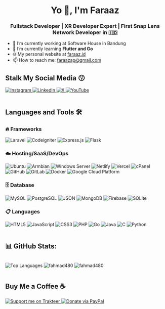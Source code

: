 <h1 align="center">Yo 👋, I'm Faraaz</h1>
<h3 align="center">Fullstack Developer | XR Developer Expert | First Snap Lens Network Developer in 🇮🇩</h3>

- 🔭 I’m currently working at Software House in Bandung
- 🌱 I’m currently learning **Flutter and Go**
- 🌐 My personal website at [faraaz.id](https://faraaz.id/)
- 📫 How to reach me: [faraazap@gmail.com](mailto:faraazap@gmail.com)

<h2 align="left">Stalk My Social Media 😗</h2>

<div>
<!--     <a href="https://discord.com">
        <img src="https://img.shields.io/badge/Discord-%235865F2.svg?style=for-the-badge&logo=discord&logoColor=white" alt="Discord" class="badge-img">
    </a>
    <a href="https://facebook.com/">
        <img src="https://img.shields.io/badge/Facebook-%231877F2.svg?style=for-the-badge&logo=Facebook&logoColor=white" alt="Facebook" class="badge-img">
    </a> -->
    <a href="https://www.instagram.com/f.ahmad480/">
        <img src="https://img.shields.io/badge/Instagram-%23E4405F.svg?style=for-the-badge&logo=Instagram&logoColor=white" alt="Instagram" class="badge-img">
    </a>
    <a href="https://www.linkedin.com/in/faraazahmadpermadi/">
        <img src="https://img.shields.io/badge/linkedin-%230077B5.svg?style=for-the-badge&logo=linkedin&logoColor=white" alt="LinkedIn" class="badge-img">
    </a>
    <a href="https://x.com/f_ahmad480">
        <img src="https://img.shields.io/badge/X-%23000000.svg?style=for-the-badge&logo=X&logoColor=white" alt="X" class="badge-img">
    </a>
    <a href="https://www.youtube.com/@Faraaz480">
        <img src="https://img.shields.io/badge/YouTube-%23FF0000.svg?style=for-the-badge&logo=YouTube&logoColor=white" alt="YouTube" class="badge-img">
    </a>
</div>
<br/>

<h2 align="left">Languages and Tools 🛠️</h2>

<h3>🔥 Frameworks</h3>
<div>
    <img src="https://img.shields.io/badge/Laravel-%23FF2D20.svg?style=for-the-badge&logo=laravel&logoColor=white" alt="Laravel" class="badge-img">
    <img src="https://img.shields.io/badge/Codeigniter-%23EE4623.svg?style=for-the-badge&logo=codeigniter&logoColor=white" alt="Codeigniter" class="badge-img">
    <img src="https://img.shields.io/badge/Express.js-%23404d59.svg?style=for-the-badge&logo=express&logoColor=%2361DAFB" alt="Express.js" class="badge-img">
    <img src="https://img.shields.io/badge/Flask-%23000.svg?style=for-the-badge&logo=flask&logoColor=white" alt="Flask" class="badge-img">
</div>

<h3>☁️ Hosting/SaaS/DevOps</h3>
<div>
    <img src="https://img.shields.io/badge/Ubuntu-%23E95420.svg?style=for-the-badge&logo=ubuntu&logoColor=white" alt="Ubuntu" class="badge-img">
    <img src="https://img.shields.io/badge/Armbian-%23017B63.svg?style=for-the-badge&logo=armbian&logoColor=white" alt="Armbian" class="badge-img">
    <img src="https://img.shields.io/badge/Windows_Server-%2375AFCC.svg?style=for-the-badge&logo=windows&logoColor=white" alt="Windows Server" class="badge-img">
    <img src="https://img.shields.io/badge/Netlify-%23000000.svg?style=for-the-badge&logo=netlify&logoColor=#00C7B7" alt="Netlify" class="badge-img">
    <img src="https://img.shields.io/badge/Vercel-%23000000.svg?style=for-the-badge&logo=vercel&logoColor=white" alt="Vercel" class="badge-img">
    <img src="https://img.shields.io/badge/cPanel-%23FF6C2C.svg?style=for-the-badge&logo=cpanel&logoColor=white" alt="cPanel" class="badge-img">
    <img src="https://img.shields.io/badge/GitHub-%23181717.svg?style=for-the-badge&logo=github&logoColor=white" alt="GitHub" class="badge-img">
    <img src="https://img.shields.io/badge/GitLab-%23181717.svg?style=for-the-badge&logo=gitlab&logoColor=white" alt="GitLab" class="badge-img">
    <img src="https://img.shields.io/badge/Docker-%230db7ed.svg?style=for-the-badge&logo=docker&logoColor=white" alt="Docker" class="badge-img">
    <img src="https://img.shields.io/badge/Google_Cloud_Platform-%234285F4.svg?style=for-the-badge&logo=google-cloud&logoColor=white" alt="Google Cloud Platform" class="badge-img">
</div>

<h3>🗄️ Database</h3>
<div>
    <img src="https://img.shields.io/badge/MySQL-%234479A1.svg?style=for-the-badge&logo=mysql&logoColor=white" alt="MySQL" class="badge-img">
    <img src="https://img.shields.io/badge/PostgreSQL-%23336791.svg?style=for-the-badge&logo=postgresql&logoColor=white" alt="PostgreSQL" class="badge-img">
    <img src="https://img.shields.io/badge/JSON-%23000000.svg?style=for-the-badge&logo=json&logoColor=white" alt="JSON" class="badge-img">
    <img src="https://img.shields.io/badge/MongoDB-%234EA94B.svg?style=for-the-badge&logo=mongodb&logoColor=white" alt="MongoDB" class="badge-img">
    <img src="https://img.shields.io/badge/Firebase-%23FFCA28.svg?style=for-the-badge&logo=firebase&logoColor=white" alt="Firebase" class="badge-img">
    <img src="https://img.shields.io/badge/SQLite-%2307405E.svg?style=for-the-badge&logo=sqlite&logoColor=white" alt="SQLite" class="badge-img">
</div>

<h3>📋 Languages</h3>
<div>
    <img src="https://img.shields.io/badge/HTML5-%23E34F26.svg?style=for-the-badge&logo=html5&logoColor=white" alt="HTML5" class="badge-img">
    <img src="https://img.shields.io/badge/Javascript-%23323330.svg?style=for-the-badge&logo=javascript&logoColor=%23F7DF1E" alt="JavaScript" class="badge-img">
    <img src="https://img.shields.io/badge/CSS3-%231572B6.svg?style=for-the-badge&logo=css3&logoColor=white" alt="CSS3" class="badge-img">
    <img src="https://img.shields.io/badge/PHP-%23777BB4.svg?style=for-the-badge&logo=php&logoColor=white" alt="PHP" class="badge-img">
    <img src="https://img.shields.io/badge/Go-%2300ADD8.svg?style=for-the-badge&logo=go&logoColor=white" alt="Go" class="badge-img">
    <img src="https://img.shields.io/badge/Java-%23ED8B00.svg?style=for-the-badge&logo=java&logoColor=white" alt="Java" class="badge-img">
    <img src="https://img.shields.io/badge/C-%23A8B9CC.svg?style=for-the-badge&logo=c&logoColor=white" alt="C" class="badge-img">
    <img src="https://img.shields.io/badge/Python-%233776AB.svg?style=for-the-badge&logo=python&logoColor=white" alt="Python" class="badge-img">
</div>
<br>

<h2>📊 GitHub Stats:</h2>
<p align="center" style="display:inline-block;">
  <img src="https://github-readme-stats.vercel.app/api/top-langs/?username=fahmad480&layout=compact" alt="Top Languages">
  <img src="https://github-readme-stats.vercel.app/api?username=fahmad480&show_icons=true&locale=en" alt="fahmad480" />
  <img src="https://github-readme-streak-stats.herokuapp.com/?user=fahmad480&" alt="fahmad480" />
</p>
<br>

<h2>Buy Me a Coffee ☕</h2>
<p>
  <a href="https://trakteer.id/f.ahmad480">
    <img src="https://img.shields.io/badge/Support%20Me%20on-Trakteer-%23FF5722?style=for-the-badge" alt="Support me on Trakteer">
  </a>
  <a href="https://www.paypal.me/faraaz480">
    <img src="https://img.shields.io/badge/Donate-PayPal-blue.svg?style=for-the-badge&logo=paypal" alt="Donate via PayPal">
  </a>
</p>
